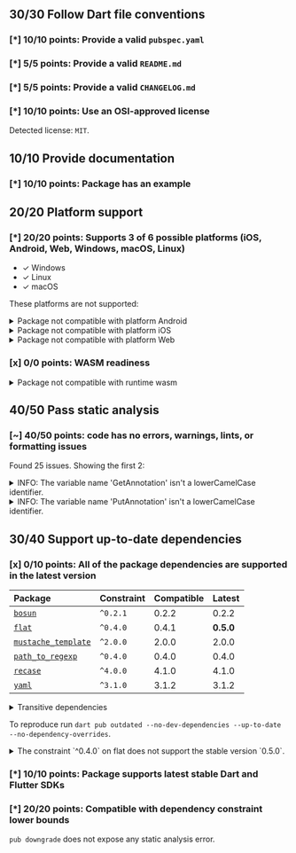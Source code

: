 ## 30/30 Follow Dart file conventions

### [*] 10/10 points: Provide a valid `pubspec.yaml`


### [*] 5/5 points: Provide a valid `README.md`


### [*] 5/5 points: Provide a valid `CHANGELOG.md`


### [*] 10/10 points: Use an OSI-approved license

Detected license: `MIT`.

## 10/10 Provide documentation

### [*] 10/10 points: Package has an example


## 20/20 Platform support

### [*] 20/20 points: Supports 3 of 6 possible platforms (iOS, Android, Web, **Windows**, **macOS**, **Linux**)

* ✓ Windows
* ✓ Linux
* ✓ macOS

These platforms are not supported:

<details>
<summary>
Package not compatible with platform Android
</summary>

Because:
* `package:steward/steward.dart` that imports:
* `package:steward/app/app.dart` that imports:
* `package:steward/router/router.dart` that imports:
* `package:steward/controllers/route_utils.dart` that imports:
* `dart:mirrors`
</details>
<details>
<summary>
Package not compatible with platform iOS
</summary>

Because:
* `package:steward/steward.dart` that imports:
* `package:steward/app/app.dart` that imports:
* `package:steward/router/router.dart` that imports:
* `package:steward/controllers/route_utils.dart` that imports:
* `dart:mirrors`
</details>
<details>
<summary>
Package not compatible with platform Web
</summary>

Because:
* `package:steward/steward.dart` that imports:
* `package:steward/app/app.dart` that imports:
* `package:steward/config/config_reader.dart` that imports:
* `dart:io`
</details>

### [x] 0/0 points: WASM readiness

<details>
<summary>
Package not compatible with runtime wasm
</summary>

Because:
* `package:steward/steward.dart` that imports:
* `package:steward/app/app.dart` that imports:
* `package:steward/config/config_reader.dart` that imports:
* `dart:io`
</details>

## 40/50 Pass static analysis

### [~] 40/50 points: code has no errors, warnings, lints, or formatting issues

Found 25 issues. Showing the first 2:

<details>
<summary>
INFO: The variable name 'GetAnnotation' isn't a lowerCamelCase identifier.
</summary>

`lib/controllers/route_utils.dart:79:7`

```
   ╷
79 │ final GetAnnotation = reflectClass(Get);
   │       ^^^^^^^^^^^^^
   ╵
```

To reproduce make sure you are using the [lints_core](https://pub.dev/packages/lints) and run `dart analyze lib/controllers/route_utils.dart`
</details>
<details>
<summary>
INFO: The variable name 'PutAnnotation' isn't a lowerCamelCase identifier.
</summary>

`lib/controllers/route_utils.dart:82:7`

```
   ╷
82 │ final PutAnnotation = reflectClass(Put);
   │       ^^^^^^^^^^^^^
   ╵
```

To reproduce make sure you are using the [lints_core](https://pub.dev/packages/lints) and run `dart analyze lib/controllers/route_utils.dart`
</details>

## 30/40 Support up-to-date dependencies

### [x] 0/10 points: All of the package dependencies are supported in the latest version

|Package|Constraint|Compatible|Latest|
|:-|:-|:-|:-|
|[`bosun`]|`^0.2.1`|0.2.2|0.2.2|
|[`flat`]|`^0.4.0`|0.4.1|**0.5.0**|
|[`mustache_template`]|`^2.0.0`|2.0.0|2.0.0|
|[`path_to_regexp`]|`^0.4.0`|0.4.0|0.4.0|
|[`recase`]|`^4.0.0`|4.1.0|4.1.0|
|[`yaml`]|`^3.1.0`|3.1.2|3.1.2|

<details><summary>Transitive dependencies</summary>

|Package|Constraint|Compatible|Latest|
|:-|:-|:-|:-|
|[`collection`]|-|1.18.0|1.18.0|
|[`path`]|-|1.9.0|1.9.0|
|[`source_span`]|-|1.10.0|1.10.0|
|[`string_scanner`]|-|1.2.0|1.2.0|
|[`term_glyph`]|-|1.2.1|1.2.1|
|[`tree_iterator`]|-|2.0.0|3.0.0|
</details>

To reproduce run `dart pub outdated --no-dev-dependencies --up-to-date --no-dependency-overrides`.

[`bosun`]: https://pub.dev/packages/bosun
[`flat`]: https://pub.dev/packages/flat
[`mustache_template`]: https://pub.dev/packages/mustache_template
[`path_to_regexp`]: https://pub.dev/packages/path_to_regexp
[`recase`]: https://pub.dev/packages/recase
[`yaml`]: https://pub.dev/packages/yaml
[`collection`]: https://pub.dev/packages/collection
[`path`]: https://pub.dev/packages/path
[`source_span`]: https://pub.dev/packages/source_span
[`string_scanner`]: https://pub.dev/packages/string_scanner
[`term_glyph`]: https://pub.dev/packages/term_glyph
[`tree_iterator`]: https://pub.dev/packages/tree_iterator

<details>
<summary>
The constraint `^0.4.0` on flat does not support the stable version `0.5.0`.
</summary>

Try running `dart pub upgrade --major-versions flat` to update the constraint.
</details>

### [*] 10/10 points: Package supports latest stable Dart and Flutter SDKs


### [*] 20/20 points: Compatible with dependency constraint lower bounds

`pub downgrade` does not expose any static analysis error.